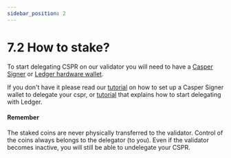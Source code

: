 ```yaml
---
sidebar_position: 2
---
```


# 7.2 How to stake?

To start delegating CSPR on our validator you will need to have a <a href="https://chrome.google.com/webstore/detail/casper-signer/djhndpllfiibmcdbnmaaahkhchcoijce/">Casper Signer</a> or <a href="https://www.ledger.com/">Ledger hardware wallet</a>.

If you don't have it please read our <a href="https://medium.com/@CasperArmy/how-to-stake-casper-cspr-using-the-casper-signer-chrome-extension-79d7808f31c4">tutorial</a> on how to set up a Casper Signer wallet to delegate your cspr, or <a href="https://docs.casperlabs.io/workflow/ledger-setup/">tutorial</a> that explains how to start delegating with Ledger.

#### Remember
The staked coins are never physically transferred to the validator. Control of the coins always belongs to the delegator (to you). Even if the validator becomes inactive, you will still be able to undelegate your CSPR.
